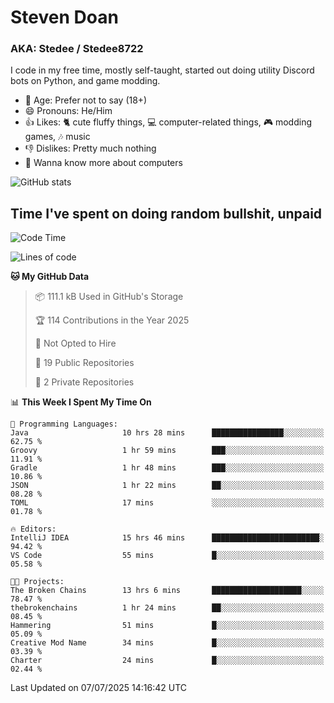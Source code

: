 # Steven Doan
### AKA: Stedee / Stedee8722
I code in my free time, mostly self-taught, started out doing utility Discord bots on Python, and game modding.

- 🤔 Age: Prefer not to say (18+)
- 😄 Pronouns: He/Him
- 👍 Likes: 🐈 cute fluffy things, 💻 computer-related things, 🎮 modding games, 🎶 music
- 👎 Dislikes: Pretty much nothing
- 🥹 Wanna know more about computers

![GitHub stats](https://github-readme-stats-iota-mocha-40.vercel.app/api?username=Stedee8722&show=prs_merged,prs_merged_percentage&show_icons=true&theme=transparent)

## Time I've spent on doing random bullshit, unpaid
<!--START_SECTION:Time I've spent on doing random bullshit, unpaid-->
![Code Time](http://img.shields.io/badge/Code%20Time-296%20hrs%2020%20mins-blue)

![Lines of code](https://img.shields.io/badge/From%20Hello%20World%20I%27ve%20Written-85.1%20thousand%20lines%20of%20code-blue)

**🐱 My GitHub Data** 

> 📦 111.1 kB Used in GitHub's Storage 
 > 
> 🏆 114 Contributions in the Year 2025
 > 
> 🚫 Not Opted to Hire
 > 
> 📜 19 Public Repositories 
 > 
> 🔑 2 Private Repositories 
 > 
📊 **This Week I Spent My Time On** 

```text
💬 Programming Languages: 
Java                     10 hrs 28 mins      ████████████████░░░░░░░░░   62.75 % 
Groovy                   1 hr 59 mins        ███░░░░░░░░░░░░░░░░░░░░░░   11.91 % 
Gradle                   1 hr 48 mins        ███░░░░░░░░░░░░░░░░░░░░░░   10.86 % 
JSON                     1 hr 22 mins        ██░░░░░░░░░░░░░░░░░░░░░░░   08.28 % 
TOML                     17 mins             ░░░░░░░░░░░░░░░░░░░░░░░░░   01.78 % 

🔥 Editors: 
IntelliJ IDEA            15 hrs 46 mins      ████████████████████████░   94.42 % 
VS Code                  55 mins             █░░░░░░░░░░░░░░░░░░░░░░░░   05.58 % 

🐱‍💻 Projects: 
The Broken Chains        13 hrs 6 mins       ████████████████████░░░░░   78.47 % 
thebrokenchains          1 hr 24 mins        ██░░░░░░░░░░░░░░░░░░░░░░░   08.45 % 
Hammering                51 mins             █░░░░░░░░░░░░░░░░░░░░░░░░   05.09 % 
Creative Mod Name        34 mins             █░░░░░░░░░░░░░░░░░░░░░░░░   03.39 % 
Charter                  24 mins             █░░░░░░░░░░░░░░░░░░░░░░░░   02.44 % 
```


 Last Updated on 07/07/2025 14:16:42 UTC
<!--END_SECTION:Time I've spent on doing random bullshit, unpaid-->
